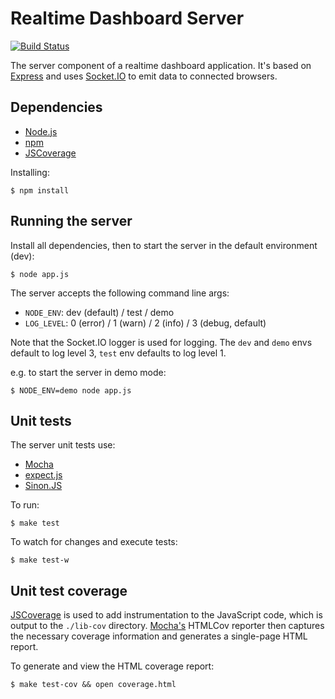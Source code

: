 # Realtime Dashboard Server

[![Build Status](https://travis-ci.org/tanem/realtime-dashboard-server.png)](https://travis-ci.org/tanem/realtime-dashboard-server)

The server component of a realtime dashboard application. It's based on [Express](http://expressjs.com/) and uses [Socket.IO](http://socket.io/) to emit data to connected browsers.

## Dependencies

 * [Node.js](http://nodejs.org/)
 * [npm](https://npmjs.org/)
 * [JSCoverage](http://siliconforks.com/jscoverage/)
 
Installing:

    $ npm install

## Running the server

Install all dependencies, then to start the server in the default environment (dev):

    $ node app.js

The server accepts the following command line args:

 * `NODE_ENV`: dev (default) / test / demo
 * `LOG_LEVEL`: 0 (error) / 1 (warn) / 2 (info) / 3 (debug, default)

Note that the Socket.IO logger is used for logging. The `dev` and `demo` envs default to log level 3, `test` env defaults to log level 1.

e.g. to start the server in demo mode:

    $ NODE_ENV=demo node app.js

## Unit tests

The server unit tests use:

 * [Mocha](http://visionmedia.github.io/mocha/)
 * [expect.js](https://github.com/LearnBoost/expect.js)
 * [Sinon.JS](http://sinonjs.org/)

To run:

    $ make test

To watch for changes and execute tests:

    $ make test-w

## Unit test coverage

[JSCoverage](http://siliconforks.com/jscoverage/) is used to add instrumentation to the JavaScript code, which is output to the `./lib-cov` directory. [Mocha's](http://visionmedia.github.io/mocha/) HTMLCov reporter then captures the necessary coverage information and generates a single-page HTML report.

To generate and view the HTML coverage report:

    $ make test-cov && open coverage.html



